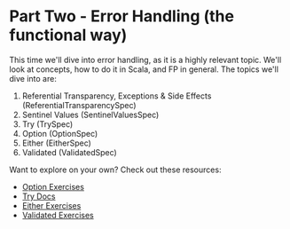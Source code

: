 # Part Two - Error Handling (the functional way)

This time we'll dive into error handling, as it is a highly relevant topic.
We'll look at concepts, how to do it in Scala, and FP in general.
The topics we'll dive into are:

1. Referential Transparency, Exceptions & Side Effects (ReferentialTransparencySpec)
2. Sentinel Values (SentinelValuesSpec)
3. Try (TrySpec)
4. Option (OptionSpec)
5. Either (EitherSpec)
6. Validated (ValidatedSpec)

Want to explore on your own?
Check out these resources:

- [Option Exercises](https://www.scala-exercises.org/std_lib/options)
- [Try Docs](https://www.scala-lang.org/api/2.13.12/scala/util/Try.html)
- [Either Exercises](https://www.scala-exercises.org/cats/either)
- [Validated Exercises](https://www.scala-exercises.org/cats/validated)
